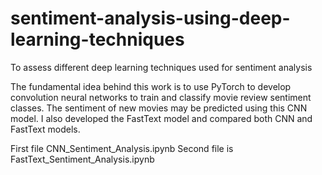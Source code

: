 # sentiment-analysis-using-deep-learning-techniques
To assess different deep learning techniques used for sentiment analysis

The fundamental idea behind this work is to use PyTorch to develop convolution neural networks to train and classify movie review sentiment classes.
The sentiment of new movies may be predicted using this CNN model. I also developed the FastText model and compared both CNN and FastText models.

First file CNN_Sentiment_Analysis.ipynb
Second file is FastText_Sentiment_Analysis.ipynb
